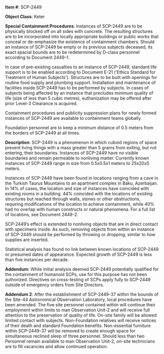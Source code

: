   
**Item #**: SCP-2449

**Object Class**: Keter

**Special Containment Procedures**: Instances of SCP-2449 are to be physically blocked off on all sides with concrete. The resulting structures are to be incorporated into locally appropriate buildings or public works that conceal or de-emphasize the existence of containment chambers. Should an instance of SCP-2449 be empty or its previous subjects deceased, its exact spacial bounds are to be redetermined by D-class personnel according to Document 2449-1.

In case of pre-existing casualties to an instance of SCP-2449, standard life support is to be enabled according to Document E-21 ('Ethics Standard for Treatment of Human Subjects'). Structures are to be built with openings for routine food supply and plumbing support. Installation and maintenance of facilities inside SCP-2449 has to be performed by subjects. In cases of subjects being affected by an instance that precludes minimum quality of life (size of less than 5 cubic metres), euthanization may be offered after prior Level-3 Clearance is acquired.

Containment procedures and publicity suppression plans for newly formed instances of SCP-2449 are available to containment teams globally.

Foundation personnel are to keep a minimum distance of 0.5 meters from the borders of SCP-2449 at all times.

**Description**: SCP-2449 is a phenomenon in which cuboid regions of space prevent living things with a mass greater than 5 grams from exiting, but not entering, their boundaries. Instances of SCP-2449 have no visible boundaries and remain permeable to nonliving matter. Currently known instances of SCP-2449 range in size from 0.5x0.5x1 meters to 25x20x5 meters.

Instances of SCP-2449 have been found in locations ranging from a cave in the Turkish Taurus Mountains to an apartment complex in Baku, Azerbaijan. In 14% of cases, the location and size of instances have coincided with existing rooms in a building. 44% coincided with the locations of existing structures but reached through walls, stones or other obstructions, requiring modifications of the location to achieve containment, while 40% had no overlap with human constructs or natural phenomena. For a full list of locations, see Document 2449-2.

SCP-2449’s effect is extended to nonliving objects that are in direct contact with specimens inside. As such, removing objects from within an instance of SCP-2449 should be performed by throwing or dropping, similar to how supplies are inserted.

Statistical analysis has found no link between known locations of SCP-2449 or presumed dates of appearance. Expected growth of SCP-2449 is less than five instances per decade.

**Addendum**: While initial analysis deemed SCP-2449 potentially qualified for the containment of humanoid SCPs, use for this purpose has not been authorized. Directives on cross-testing of SCPs apply fully to SCP-2449 outside of emergency orders from Site Directors.

**Addendum 2**: After the establishment of SCP-2449-37 within the bounds of the Site-44 Astronomical Observation Laboratory, local procedures have been amended. The five site personnel contained within will continue their employment within limits to man Observation Unit-2 and will receive full attention to the preservation of quality of life. On-site family will be allowed limited contact with subjects. Non-Foundation relatives will receive notices of their death and standard Foundation benefits. Non-essential furniture within SCP-2449-37 will be removed to create enough space for simultaneous reclined sleep of three personnel. Should less than two Personnel remain available to man Observation Unit-2, on-site technicians are to fill vacancies and allow continued operation.
